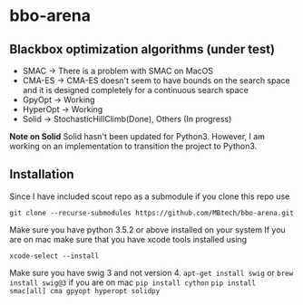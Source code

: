 # bbo-arena

## Blackbox optimization algorithms (under test)
- SMAC -> There is a problem with SMAC on MacOS
- CMA-ES -> CMA-ES doesn't seem to have bounds on the search space and it is designed completely for a continuous search space
- GpyOpt -> Working
- HyperOpt -> Working
- Solid -> StochasticHillClimb(Done), Others (In progress)

**Note on Solid**
Solid hasn't been updated for Python3. However, I am working on an implementation to transition the project to Python3.

## Installation
Since I have included scout repo as a submodule if you clone this repo use

`git clone --recurse-submodules https://github.com/MBtech/bbo-arena.git`

Make sure you have python 3.5.2 or above installed on your system
If you are on mac make sure that you have xcode tools installed using

`xcode-select --install`

Make sure you have swig 3 and not version 4.
`apt-get install swig` or `brew install swig@3` if you are on mac
`pip install cython`
`pip install smac[all] cma gpyopt hyperopt solidpy`
